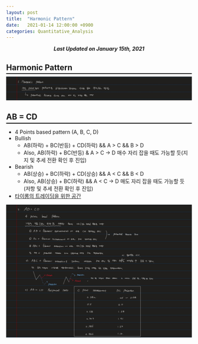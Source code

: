```yaml
---
layout: post
title:  "Harmonic Pattern"
date:   2021-01-14 12:00:00 +0900
categories: Quantitative_Analysis
---
```


<div style="text-align: center"><i><b>Last Updated on January 15th, 2021</b></i></div>

## Harmonic Pattern
<hr style="height: 2px; border:none; margin-top: -1em; margin-bottom:0.5em; padding: 0; background:black">

<img src="/img/harmonic.JPG">   

## AB = CD
<hr style="height: 2px; border:none; margin-top: -1em; margin-bottom:0.5em; padding: 0; background:black">

* 4 Points based pattern (A, B, C, D)
* Bullish
    * AB(하락) + BC(반등) + CD(하락) && A > C && B > D
    * Also, AB(하락) + BC(반등) & A > C &rarr; D 매수 자리 잡을 때도 가능할 듯(지지 및 추세 전환 확인 후 진입)
* Bearish
    * AB(상승) + BC(하락) + CD(상승) && A < C && B < D
    * Also, AB(상승) + BC(하락) && A < C &rarr; D 매도 자리 잡을 때도 가능할 듯 (저항 및 추세 전환 확인 후 진입)
* [타이롱의 트레이딩을 위한 공간](https://tailong.tistory.com/11)   
<img src="/img/abcd.JPG">   